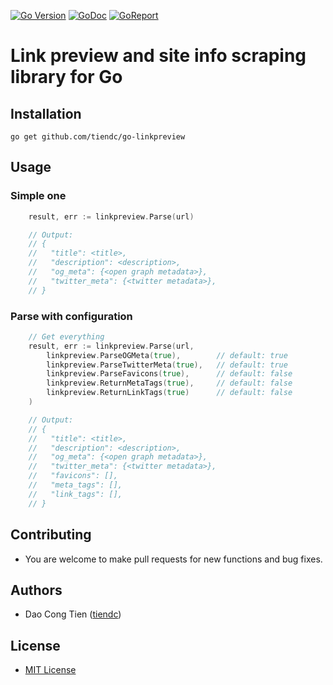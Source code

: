 [![Go Version][gover-img]][gover] [![GoDoc][doc-img]][doc] [![GoReport][rpt-img]][rpt]

# Link preview and site info scraping library for Go

## Installation

```shell
go get github.com/tiendc/go-linkpreview
```

## Usage

### Simple one

```go
    result, err := linkpreview.Parse(url)

    // Output:
    // {
    //   "title": <title>,
    //   "description": <description>,
    //   "og_meta": {<open graph metadata>},
    //   "twitter_meta": {<twitter metadata>},
    // }
```

### Parse with configuration

```go
    // Get everything
    result, err := linkpreview.Parse(url,
        linkpreview.ParseOGMeta(true),        // default: true
        linkpreview.ParseTwitterMeta(true),   // default: true
        linkpreview.ParseFavicons(true),      // default: false
        linkpreview.ReturnMetaTags(true),     // default: false
        linkpreview.ReturnLinkTags(true)      // default: false
    )

    // Output:
    // {
    //   "title": <title>,
    //   "description": <description>,
    //   "og_meta": {<open graph metadata>},
    //   "twitter_meta": {<twitter metadata>},
    //   "favicons": [],
    //   "meta_tags": [],
    //   "link_tags": [],
    // }
```

## Contributing

- You are welcome to make pull requests for new functions and bug fixes.

## Authors

- Dao Cong Tien ([tiendc](https://github.com/tiendc))

## License

- [MIT License](LICENSE)

[doc-img]: https://pkg.go.dev/badge/github.com/tiendc/go-linkpreview
[doc]: https://pkg.go.dev/github.com/tiendc/go-linkpreview
[gover-img]: https://img.shields.io/badge/Go-%3E%3D%201.18-blue
[gover]: https://img.shields.io/badge/Go-%3E%3D%201.18-blue
[rpt-img]: https://goreportcard.com/badge/github.com/tiendc/go-linkpreview
[rpt]: https://goreportcard.com/report/github.com/tiendc/go-linkpreview
